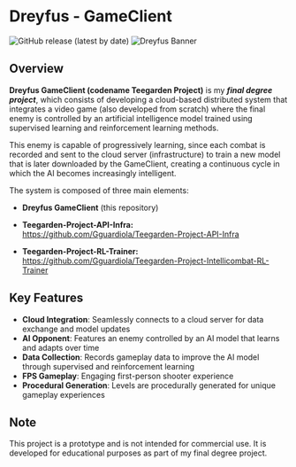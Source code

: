 # Dreyfus - GameClient
![GitHub release (latest by date)](https://img.shields.io/github/v/release/Gguardiola/Teegarden-Project-GameClient?style=flat-square)
![Dreyfus Banner](Resources/Misc/DreyfusBanner.png)
## Overview
**Dreyfus GameClient (codename Teegarden Project)** is my **_final degree project_**, which consists of developing a cloud-based distributed system that integrates a video game (also developed from scratch) where the final enemy is controlled by an artificial intelligence model trained using supervised learning and reinforcement learning methods.

This enemy is capable of progressively learning, since each combat is recorded and sent to the cloud server (infrastructure) to train a new model that is later downloaded by the GameClient, creating a continuous cycle in which the AI becomes increasingly intelligent.

The system is composed of three main elements:

- **Dreyfus GameClient** (this repository)

- **Teegarden-Project-API-Infra:** https://github.com/Gguardiola/Teegarden-Project-API-Infra
- **Teegarden-Project-RL-Trainer:** https://github.com/Gguardiola/Teegarden-Project-Intellicombat-RL-Trainer
## Key Features
- **Cloud Integration**: Seamlessly connects to a cloud server for data exchange and model updates
- **AI Opponent**: Features an enemy controlled by an AI model that learns and adapts over time
- **Data Collection**: Records gameplay data to improve the AI model through supervised and reinforcement learning
- **FPS Gameplay**: Engaging first-person shooter experience
- **Procedural Generation**: Levels are procedurally generated for unique gameplay experiences

## Note
This project is a prototype and is not intended for commercial use. It is developed for educational purposes as part of my final degree project.